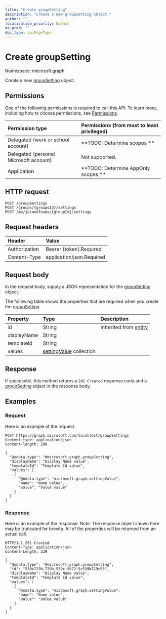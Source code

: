 ```yaml
---
title: "Create groupSetting"
description: "Create a new groupSetting object."
author: ""
localization_priority: Normal
ms.prod: ""
doc_type: apiPageType
---
```


# Create groupSetting

Namespace: microsoft.graph

Create a new [groupSetting](../resources/groupsetting.md) object.

## Permissions
One of the following permissions is required to call this API. To learn more, including how to choose permissions, see [Permissions](/concepts/permissions-reference.md).

|Permission type|Permissions (from most to least privileged)|
|:---|:---|
|Delegated (work or school account)|**TODO: Determine scopes **|
|Delegated (personal Microsoft account)|Not supported.|
|Application|**TODO: Determine AppOnly scopes **|

## HTTP request
<!-- {
  "blockType": "ignored"
}
-->
``` http
POST /groupSettings
POST /groups/{groupsId}/settings
POST /me/joinedTeams/{groupId}/settings
```

## Request headers
|Header|Value|
|:---|:---|
|Authorization|Bearer {token}.Required|
|Content-Type|application/json.Required|

## Request body
In the request body, supply a JSON representation for the [groupSetting](../resources/groupsetting.md) object.

The following table shows the properties that are required when you create the [groupSetting](../resources/groupsetting.md).

|Property|Type|Description|
|:---|:---|:---|
|id|String| Inherited from [entity](../resources/entity.md)|
|displayName|String||
|templateId|String||
|values|[settingValue](../resources/settingvalue.md) collection||



## Response
If successful, this method returns a `201 Created` response code and a [groupSetting](../resources/groupsetting.md) object in the response body.

## Examples

### Request
Here is an example of the request.
<!-- {
  "blockType": "request",
  "name": "create_groupsetting_from_groupsettings"
}
-->
``` http
POST https://graph.microsoft.com/localtest/groupSettings
Content-type: application/json
Content-length: 280

{
  "@odata.type": "#microsoft.graph.groupSetting",
  "displayName": "Display Name value",
  "templateId": "Template Id value",
  "values": [
    {
      "@odata.type": "microsoft.graph.settingValue",
      "name": "Name value",
      "value": "Value value"
    }
  ]
}
```

### Response
Here is an example of the response. Note: The response object shown here may be truncated for brevity. All of the properties will be returned from an actual call.
<!-- {
  "blockType": "response",
  "truncated": true,
  "@odata.type": "microsoft.graph.groupsetting"
}
-->
``` http
HTTP/1.1 201 Created
Content-Type: application/json
Content-Length: 329

{
  "@odata.type": "#microsoft.graph.groupSetting",
  "id": "539c729b-729b-539c-9b72-9c539b729c53",
  "displayName": "Display Name value",
  "templateId": "Template Id value",
  "values": [
    {
      "@odata.type": "microsoft.graph.settingValue",
      "name": "Name value",
      "value": "Value value"
    }
  ]
}
```

